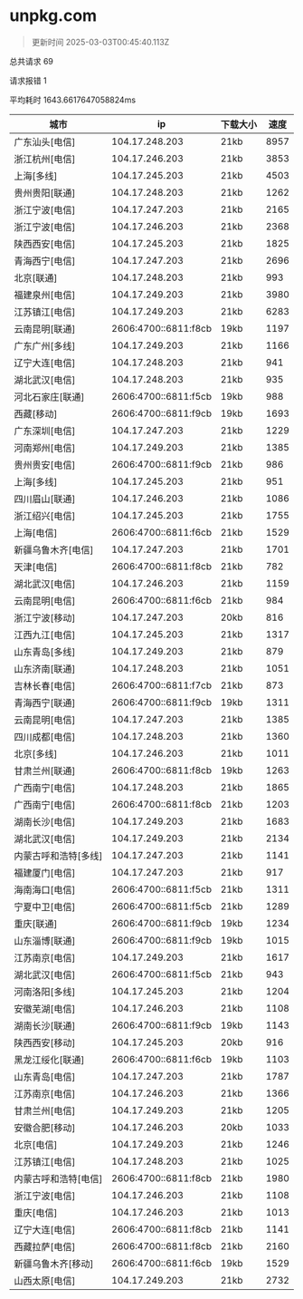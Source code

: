 
  # unpkg.com

  > 更新时间 2025-03-03T00:45:40.113Z
  
  总共请求 69

  请求报错 1

  平均耗时 1643.6617647058824ms

|城市|ip|下载大小|速度|
|-----|----------|---|---|
|广东汕头[电信]|104.17.248.203|21kb|8957|
|浙江杭州[电信]|104.17.246.203|21kb|3853|
|上海[多线]|104.17.245.203|21kb|4503|
|贵州贵阳[联通]|104.17.248.203|21kb|1262|
|浙江宁波[电信]|104.17.247.203|21kb|2165|
|浙江宁波[电信]|104.17.246.203|21kb|2368|
|陕西西安[电信]|104.17.245.203|21kb|1825|
|青海西宁[电信]|104.17.247.203|21kb|2696|
|北京[联通]|104.17.248.203|21kb|993|
|福建泉州[电信]|104.17.249.203|21kb|3980|
|江苏镇江[电信]|104.17.249.203|21kb|6283|
|云南昆明[联通]|2606:4700::6811:f8cb|19kb|1197|
|广东广州[多线]|104.17.249.203|21kb|1166|
|辽宁大连[电信]|104.17.248.203|21kb|941|
|湖北武汉[电信]|104.17.248.203|21kb|935|
|河北石家庄[联通]|2606:4700::6811:f5cb|19kb|988|
|西藏[移动]|2606:4700::6811:f9cb|19kb|1693|
|广东深圳[电信]|104.17.247.203|21kb|1229|
|河南郑州[电信]|104.17.249.203|21kb|1385|
|贵州贵安[电信]|2606:4700::6811:f9cb|21kb|986|
|上海[多线]|104.17.245.203|21kb|951|
|四川眉山[联通]|104.17.246.203|21kb|1086|
|浙江绍兴[电信]|104.17.245.203|21kb|1755|
|上海[电信]|2606:4700::6811:f6cb|21kb|1529|
|新疆乌鲁木齐[电信]|104.17.247.203|21kb|1701|
|天津[电信]|2606:4700::6811:f8cb|21kb|782|
|湖北武汉[电信]|104.17.246.203|21kb|1159|
|云南昆明[电信]|2606:4700::6811:f6cb|21kb|984|
|浙江宁波[移动]|104.17.247.203|20kb|816|
|江西九江[电信]|104.17.245.203|21kb|1317|
|山东青岛[多线]|104.17.249.203|21kb|879|
|山东济南[联通]|104.17.248.203|21kb|1051|
|吉林长春[电信]|2606:4700::6811:f7cb|21kb|873|
|青海西宁[联通]|2606:4700::6811:f9cb|19kb|1311|
|云南昆明[电信]|104.17.247.203|21kb|1385|
|四川成都[电信]|104.17.248.203|21kb|1360|
|北京[多线]|104.17.246.203|21kb|1011|
|甘肃兰州[联通]|2606:4700::6811:f8cb|19kb|1263|
|广西南宁[电信]|104.17.248.203|21kb|1865|
|广西南宁[电信]|2606:4700::6811:f8cb|21kb|1203|
|湖南长沙[电信]|104.17.249.203|21kb|1683|
|湖北武汉[电信]|104.17.249.203|21kb|2134|
|内蒙古呼和浩特[多线]|104.17.247.203|21kb|1141|
|福建厦门[电信]|104.17.247.203|21kb|917|
|海南海口[电信]|2606:4700::6811:f5cb|21kb|1311|
|宁夏中卫[电信]|2606:4700::6811:f5cb|21kb|1289|
|重庆[联通]|2606:4700::6811:f9cb|19kb|1234|
|山东淄博[联通]|2606:4700::6811:f9cb|19kb|1015|
|江苏南京[电信]|104.17.249.203|21kb|1617|
|湖北武汉[电信]|2606:4700::6811:f5cb|21kb|943|
|河南洛阳[多线]|104.17.245.203|21kb|1204|
|安徽芜湖[电信]|104.17.246.203|21kb|1108|
|湖南长沙[联通]|2606:4700::6811:f9cb|19kb|1143|
|陕西西安[移动]|104.17.245.203|20kb|916|
|黑龙江绥化[联通]|2606:4700::6811:f6cb|19kb|1103|
|山东青岛[电信]|104.17.247.203|21kb|1787|
|江苏南京[电信]|104.17.246.203|21kb|1366|
|甘肃兰州[电信]|104.17.249.203|21kb|1205|
|安徽合肥[移动]|104.17.246.203|20kb|1033|
|北京[电信]|104.17.249.203|21kb|1246|
|江苏镇江[电信]|104.17.248.203|21kb|1025|
|内蒙古呼和浩特[电信]|2606:4700::6811:f8cb|21kb|1980|
|浙江宁波[电信]|104.17.246.203|21kb|1108|
|重庆[电信]|104.17.246.203|21kb|1013|
|辽宁大连[电信]|2606:4700::6811:f8cb|21kb|1141|
|西藏拉萨[电信]|2606:4700::6811:f8cb|21kb|2160|
|新疆乌鲁木齐[移动]|2606:4700::6811:f6cb|19kb|1529|
|山西太原[电信]|104.17.249.203|21kb|2732|

  